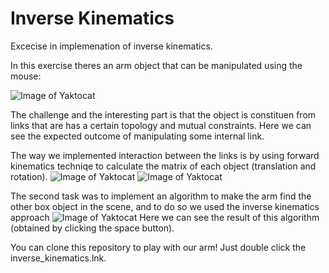# Inverse Kinematics

Excecise in implemenation of inverse kinematics. 

In this exercise theres an arm object that can be manipulated using the mouse:

![Image of Yaktocat](https://octodex.github.com/images/orig.png)

The challenge and the interesting part is that the object is constituen from links that are has a certain topology and mutual constraints.
Here we can see the expected outcome of manipulating some internal link.

The way we implemented interaction between the links is by using forward kinematics techniqe to calculate the matrix of each object (translation and rotation).
![Image of Yaktocat](https://octodex.github.com/images/forward1.png)
![Image of Yaktocat](https://octodex.github.com/images/forward2.png)

The second task was to implement an algorithm to make the arm find the other box object in the scene, and to do so we used the inverse kinematics approach
![Image of Yaktocat](https://octodex.github.com/images/inverse.png)
Here we can see the result of this algorithm (obtained by clicking the space button).

You can clone this repository to play with our arm! Just double click the inverse_kinematics.lnk.
